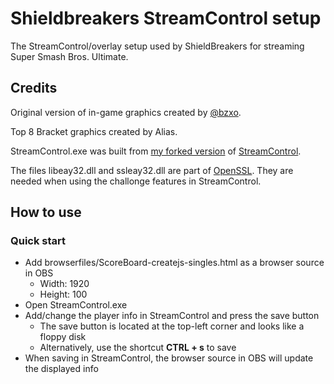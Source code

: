 # Shieldbreakers StreamControl setup
The StreamControl/overlay setup used by ShieldBreakers for streaming Super Smash Bros. Ultimate.

## Credits
Original version of in-game graphics created by [@bzxo](https://github.com/bzxo).

Top 8 Bracket graphics created by Alias.

StreamControl.exe was built from [my forked version](https://github.com/MiggL/StreamControl) of [StreamControl](http://farpnut.net/streamcontrol/).

The files libeay32.dll and ssleay32.dll are part of [OpenSSL](https://www.openssl.org/).
They are needed when using the challonge features in StreamControl.

## How to use
### Quick start
* Add browserfiles/ScoreBoard-createjs-singles.html as a browser source in OBS
  * Width: 1920
  * Height: 100
* Open StreamControl.exe
* Add/change the player info in StreamControl and press the save button
  * The save button is located at the top-left corner and looks like a floppy disk
  * Alternatively, use the shortcut **CTRL + s** to save
* When saving in StreamControl, the browser source in OBS will update the displayed info
